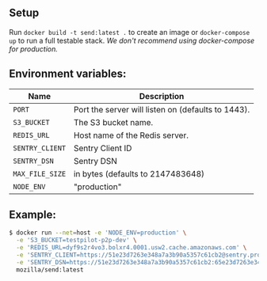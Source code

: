 ## Setup

Run `docker build -t send:latest .` to create an image or `docker-compose up` to run a full testable stack. *We don't recommend using docker-compose for production.*

## Environment variables:

| Name             | Description
|------------------|-------------|
| `PORT`           | Port the server will listen on (defaults to 1443).
| `S3_BUCKET`  | The S3 bucket name.
| `REDIS_URL` | Host name of the Redis server.
| `SENTRY_CLIENT` | Sentry Client ID
| `SENTRY_DSN` | Sentry DSN
| `MAX_FILE_SIZE` | in bytes (defaults to 2147483648)
| `NODE_ENV`       | "production"

## Example:

```sh
$ docker run --net=host -e 'NODE_ENV=production' \
  -e 'S3_BUCKET=testpilot-p2p-dev' \
  -e 'REDIS_URL=dyf9s2r4vo3.bolxr4.0001.usw2.cache.amazonaws.com' \
  -e 'SENTRY_CLIENT=https://51e23d7263e348a7a3b90a5357c61cb2@sentry.prod.mozaws.net/168' \
  -e 'SENTRY_DSN=https://51e23d7263e348a7a3b90a5357c61cb2:65e23d7263e348a7a3b90a5357c61c44@sentry.prod.mozaws.net/168' \
  mozilla/send:latest
```
